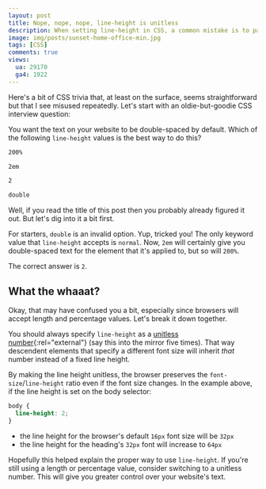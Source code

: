 ```yaml
---
layout: post
title: Nope, nope, nope, line-height is unitless
description: When setting line-height in CSS, a common mistake is to pass a specific unit for the value. Here's why we should be following the preferred approach and set line-height to a unitless value.
image: img/posts/sunset-home-office-min.jpg
tags: [CSS]
comments: true
views:
  ua: 29170
  ga4: 1922
---
```


Here's a bit of CSS trivia that, at least on the surface, seems straightforward but that I see misused repeatedly. Let's start with an oldie-but-goodie CSS interview question:

You want the text on your website to be double-spaced by default. Which of the following `line-height` values is the best way to do this?

```markdown
200%

2em

2

double
```

Well, if you read the title of this post then you probably already figured it out. But let's dig into it a bit first.

For starters, `double` is an invalid option. Yup, tricked you! The only keyword value that `line-height` accepts is `normal`. Now, `2em` will certainly give you double-spaced text for the element that it's applied to, but so will `200%`.

The correct answer is `2`.

## What the whaaat?

Okay, that may have confused you a bit, especially since browsers will accept length and percentage values. Let's break it down together.

You should always specify `line-height` as a [unitless number](https://developer.mozilla.org/en-US/docs/Web/CSS/line-height#Prefer_unitless_numbers_for_line-height_values){:rel="external"} (say this into the mirror five times). That way descendent elements that specify a different font size will inherit _that_ number instead of a fixed line height.

By making the line height unitless, the browser preserves the `font-size`/`line-height` ratio even if the font size changes. In the example above, if the line height is set on the body selector:

```css
body {
  line-height: 2;
}
```

* the line height for the browser's default `16px` font size will be `32px`
* the line height for the heading's `32px` font will increase to `64px`

Hopefully this helped explain the proper way to use `line-height`. If you're still using a length or percentage value, consider switching to a unitless number. This will give you greater control over your website's text.